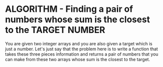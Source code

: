 # ALGORITHM - Finding a pair of numbers whose sum is the closest to the TARGET NUMBER
You are given two integer arrays and you are also given a target which is just a number. Let's just say that the problem here is to write a function that takes these three pieces information and returns a pair of numbers that you can make from these two arrays whose sum is the closest to the target.
